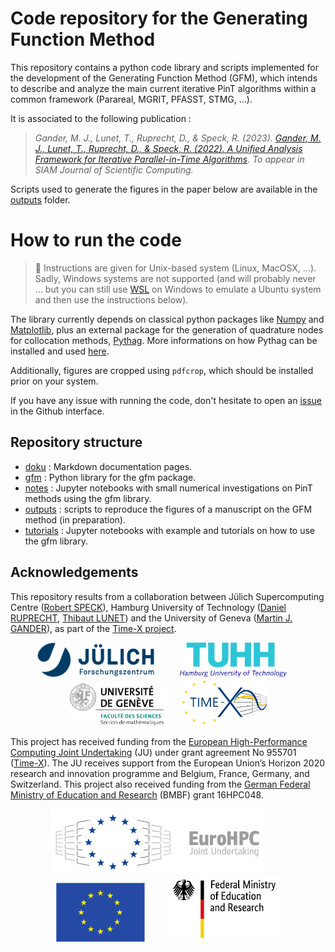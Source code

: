 # Code repository for the Generating Function Method

This repository contains a python code library and scripts implemented for the development of the Generating Function Method (GFM),
which intends to describe and analyze the main current iterative PinT algorithms within a common framework (Parareal, MGRIT, PFASST, STMG, ...).

It is associated to the following publication :

> _Gander, M. J., Lunet, T., Ruprecht, D., & Speck, R. (2023). [Gander, M. J., Lunet, T., Ruprecht, D., & Speck, R. (2022). A Unified Analysis Framework for Iterative Parallel-in-Time Algorithms](https://arxiv.org/pdf/2203.16069.pdf). To appear in SIAM Journal of Scientific Computing._

Scripts used to generate the figures in the paper below are available in the [outputs](./outputs/README.md) folder.

# How to run the code

> :mega: Instructions are given for Unix-based system (Linux, MacOSX, ...). Sadly, Windows systems are not supported (and will probably never ... but you can still use [WSL](https://learn.microsoft.com/de-de/windows/wsl/install) on Windows to emulate a Ubuntu system and then use the instructions below).

The library currently depends on classical python packages like [Numpy](https://numpy.org/) and [Matplotlib](https://matplotlib.org/),
plus an external package for the generation of quadrature nodes for collocation methods, [Pythag](https://gitlab.com/tlunet/pythag).
More informations on how Pythag can be installed and used [here](./doku/pythag.md).

Additionally, figures are cropped using `pdfcrop`, which should be installed prior on your system.

If you have any issue with running the code, 
don't hesitate to open an [issue](https://github.com/Parallel-in-Time/gfm/issues) in the Github interface. 

## Repository structure

- [doku](./doku) : Markdown documentation pages.
- [gfm](./gfm) : Python library for the gfm package.
- [notes](./notes) : Jupyter notebooks with small numerical investigations on PinT methods using the gfm library.
- [outputs](./outputs) : scripts to reproduce the figures of a manuscript on the GFM method (in preparation).
- [tutorials](./tutorials) : Jupyter notebooks with example and tutorials on how to use the gfm library.

## Acknowledgements

This repository results from a collaboration between Jülich Supercomputing Centre 
([Robert SPECK](https://www.fz-juelich.de/SharedDocs/Personen/IAS/JSC/EN/staff/speck_r.html)), 
Hamburg University of Technology 
([Daniel RUPRECHT](https://www.mat.tuhh.de/home/druprecht/?homepage_id=druprecht),
[Thibaut LUNET](https://www.mat.tuhh.de/home/tlunet/?homepage_id=tlunet)) 
and the University of Geneva ([Martin J. GANDER](https://www.unige.ch/~gander/)), 
as part of the [Time-X project](https://www.timex-eurohpc.eu/). 

<p align="center">
  <img src="./doku/logo_JSC.jpg" height="55"/> &nbsp;&nbsp;&nbsp;&nbsp;&nbsp;&nbsp;&nbsp;&nbsp;
  <img src="./doku/tuhh-logo.png" height="55"/> &nbsp;&nbsp;&nbsp;&nbsp;
  <img src="./doku/logo_sec-math.png" height="70"/> &nbsp;&nbsp;&nbsp;&nbsp;
  <img src="./doku/LogoTime-X.png" height="75"/>
</p>

This project has received funding from the [European High-Performance Computing Joint Undertaking](https://eurohpc-ju.europa.eu/) (JU)
under grant agreement No 955701 ([Time-X](https://www.timex-eurohpc.eu/)).
The JU receives support from the European Union’s Horizon 2020 research and innovation programme and Belgium, France, Germany, and Switzerland.
This project also received funding from the 
[German Federal Ministry of Education and Research](https://www.bmbf.de/bmbf/en/home/home_node.html) (BMBF) grant 16HPC048.

<p align="center">
  <img src="./doku/EuroHPC.jpg" height="105"/> &nbsp;&nbsp;&nbsp;&nbsp;&nbsp;&nbsp;&nbsp;&nbsp;
  <img src="./doku/logo_eu.png" height="95" /> &nbsp;&nbsp;&nbsp;&nbsp;&nbsp;&nbsp;&nbsp;&nbsp;
  <img src="./doku/BMBF_gefoerdert_2017_en.jpg" height="105" />
</p>

